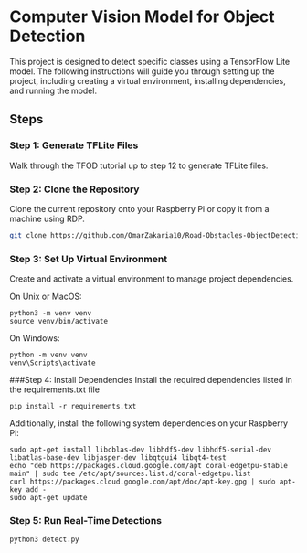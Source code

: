 # Computer Vision Model for Object Detection

This project is designed to detect specific classes using a TensorFlow Lite model. The following instructions will guide you through setting up the project, including creating a virtual environment, installing dependencies, and running the model.

## Steps

### Step 1: Generate TFLite Files
Walk through the TFOD tutorial up to step 12 to generate TFLite files.

### Step 2: Clone the Repository
Clone the current repository onto your Raspberry Pi or copy it from a machine using RDP.
```sh
git clone https://github.com/OmarZakaria10/Road-Obstacles-ObjectDetection-Tflite.git
```

### Step 3: Set Up Virtual Environment
Create and activate a virtual environment to manage project dependencies.

On Unix or MacOS:

```
python3 -m venv venv
source venv/bin/activate
```
On Windows:
```
python -m venv venv
venv\Scripts\activate
```

###Step 4: Install Dependencies
Install the required dependencies listed in the requirements.txt file

```
pip install -r requirements.txt
```

Additionally, install the following system dependencies on your Raspberry Pi:

```
sudo apt-get install libcblas-dev libhdf5-dev libhdf5-serial-dev libatlas-base-dev libjasper-dev libqtgui4 libqt4-test
echo "deb https://packages.cloud.google.com/apt coral-edgetpu-stable main" | sudo tee /etc/apt/sources.list.d/coral-edgetpu.list
curl https://packages.cloud.google.com/apt/doc/apt-key.gpg | sudo apt-key add -
sudo apt-get update
```

### Step 5: Run Real-Time Detections
```
python3 detect.py
```